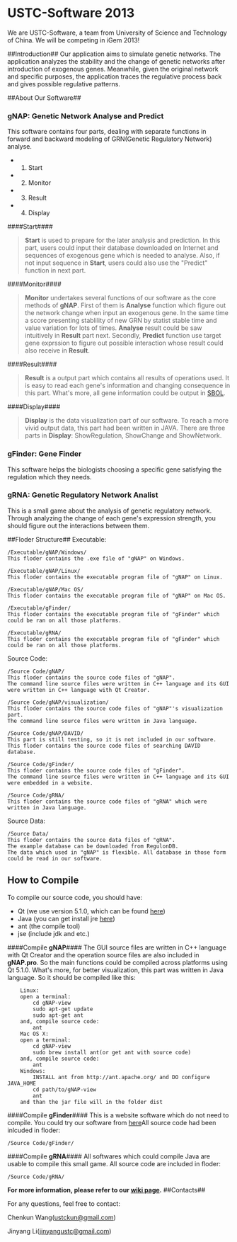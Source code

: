 USTC-Software 2013
=================

We are USTC-Software, a team from University of Science and Technology of China. We will be competing in iGem 2013!

##Introduction##
Our application aims to simulate genetic networks. The application analyzes the stability and the change of genetic networks after introduction of exogenous genes. Meanwhile, given the original network and specific purposes, the application traces the regulative process back and gives possible regulative patterns.


##About Our Software##
### gNAP: Genetic Network Analyse and Predict ###
This software contains four parts, dealing with separate functions in forward and backward modeling of GRN(Genetic Regulatory Network) analyse.
* 1. Start
* 2. Monitor
* 3. Result
* 4. Display

####Start####

>**Start** is used to prepare for the later analysis and prediction. In this part, users could input their database downloaded on Internet and sequences of exogenous gene which is needed to analyse. Also, if not input sequence in **Start**, users could also use the "Predict" function in next part.

####Monitor####

>**Monitor** undertakes several functions of our software as the core methods of **gNAP**. First of them is **Analyse** function which figure out the network change when input an exogenous gene. In the same time a score presenting stablility of new GRN by statist stable time and value variation for lots of times. **Analyse** result could be saw intuitively in **Result** part next. Secondly, **Predict** function use target gene exprssion to figure out possible interaction whose result could also receive in **Result**.

####Result####

>**Result** is a output part which contains all results of operations used. It is easy to read each gene's information and changing consequence in this part. What's more, all gene information could be output in [SBOL](http://www.sbolstandard.org/).

####Display####

>**Display** is the data visualization part of our software. To reach a more vivid output data, this part had been written in JAVA. There are three parts in **Display**: ShowRegulation, ShowChange and ShowNetwork.

### gFinder: Gene Finder ###
This software helps the biologists choosing a specific gene satisfying the regulation which they needs.

### gRNA: Genetic Regulatory Network Analist ###
This is a small game about the analysis of genetic regulatory network. Through analyzing the change of each gene's expression strength, you should figure out the interactions between them.

##Floder Structure##
Executable:
```
/Executable/gNAP/Windows/
This floder contains the .exe file of "gNAP" on Windows.
```
```
/Executable/gNAP/Linux/
This floder contains the executable program file of "gNAP" on Linux.
```
```
/Executable/gNAP/Mac OS/
This floder contains the executable program file of "gNAP" on Mac OS.
```
```
/Executable/gFinder/
This floder contains the executable program file of "gFinder" which could be ran on all those platforms.
```
```
/Executable/gRNA/
This floder contains the executable program file of "gFinder" which could be ran on all those platforms.
```
Source Code:
```
/Source Code/gNAP/
This floder contains the source code files of "gNAP". 
The command line source files were written in C++ language and its GUI were written in C++ language with Qt Creator.
```
```
/Source Code/gNAP/visualization/
This floder contains the source code files of "gNAP"'s visualization part. 
The command line source files were written in Java language.
```
```
/Source Code/gNAP/DAVID/
This part is still testing, so it is not included in our software. 
This floder contains the source code files of searching DAVID database.
```
```
/Source Code/gFinder/
This floder contains the source code files of "gFinder". 
The command line source files were written in C++ language and its GUI were embedded in a website.
```
```
/Source Code/gRNA/
This floder contains the source code files of "gRNA" which were written in Java language.
```
Source Data:
```
/Source Data/
This floder contains the source data files of "gRNA".
The example database can be downloaded from RegulonDB. 
The data which used in "gNAP" is flexible. All database in those form could be read in our software.
```

## How to Compile ##
To compile our source code, you should have:
* Qt   (we use version 5.1.0, which can be found [here](http://qt-project.org/downloads))
* Java (you can get install jre [here](http://www.java.com/))
* ant  (the compile tool)
* jse  (include jdk and etc.)


####Compile **gNAP**####
The GUI source files are written in C++ language with Qt Creator and the operation source files are also included in **gNAP.pro**. So the main functions could be compiled across platforms using Qt 5.1.0.
What's more, for better visualization, this part was written in Java language. So it should be compiled like this:
```
	Linux:
	open a terminal:
		cd gNAP-view
		sudo apt-get update
		sudo apt-get ant
	and, compile source code:
		ant
	Mac OS X:
	open a terminal:
		cd gNAP-view
		sudo brew install ant(or get ant with source code)
	and, compile source code:
		ant
	Windows:
		INSTALL ant from http://ant.apache.org/ and DO configure JAVA_HOME
		cd path/to/gNAP-view
		ant
	and than the jar file will in the folder dist
```
####Compile **gFinder**####
This is a website software which do not need to compile. You could try our software from [here](http://www.stlover.org/gFinder)All source code had been inlcuded in floder:
```
/Source Code/gFinder/
```

####Compile **gRNA**####
All softwares which could compile Java are usable to compile this small game. All source code are included in floder: 
```
/Source Code/gRNA/
```
**For more information, please refer to our [wiki page](http://2013.igem.org/Team:USTC-Software).**
##Contacts##

For any questions, feel free to contact:

Chenkun Wang(ustckun@gmail.com)

Jinyang Li(jinyangustc@gmail.com)
